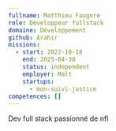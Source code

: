 ```yaml
---
fullname: Matthieu Faugere
role: Développeur fullstack
domaine: Développement
github: Arahir
missions:
  - start: 2022-10-18
    end: 2025-04-30
    status: independent
    employer: Malt
    startups:
      - mon-suivi-justice
competences: []
---
```

Dev full stack passionné de nfl